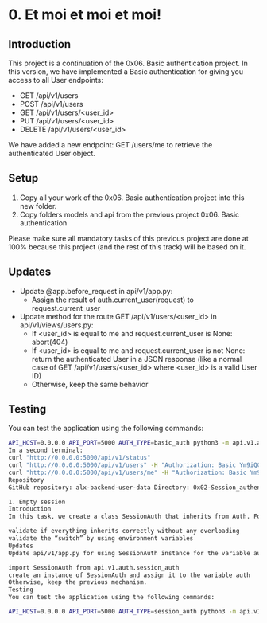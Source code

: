 # 0. Et moi et moi et moi!

## Introduction

This project is a continuation of the 0x06. Basic authentication project. In this version, we have implemented a Basic authentication for giving you access to all User endpoints:

- GET /api/v1/users
- POST /api/v1/users
- GET /api/v1/users/<user_id>
- PUT /api/v1/users/<user_id>
- DELETE /api/v1/users/<user_id>

We have added a new endpoint: GET /users/me to retrieve the authenticated User object.

## Setup

1. Copy all your work of the 0x06. Basic authentication project into this new folder.
2. Copy folders models and api from the previous project 0x06. Basic authentication

Please make sure all mandatory tasks of this previous project are done at 100% because this project (and the rest of this track) will be based on it.

## Updates

- Update @app.before_request in api/v1/app.py:
  - Assign the result of auth.current_user(request) to request.current_user
- Update method for the route GET /api/v1/users/<user_id> in api/v1/views/users.py:
  - If <user_id> is equal to me and request.current_user is None: abort(404)
  - If <user_id> is equal to me and request.current_user is not None: return the authenticated User in a JSON response (like a normal case of GET /api/v1/users/<user_id> where <user_id> is a valid User ID)
  - Otherwise, keep the same behavior

## Testing

You can test the application using the following commands:

```bash
API_HOST=0.0.0.0 API_PORT=5000 AUTH_TYPE=basic_auth python3 -m api.v1.app
In a second terminal:
curl "http://0.0.0.0:5000/api/v1/status"
curl "http://0.0.0.0:5000/api/v1/users" -H "Authorization: Basic Ym9iQGhidG4uaW86SDBsYmVydG9uU2Nob29sOTgh"
curl "http://0.0.0.0:5000/api/v1/users/me" -H "Authorization: Basic Ym9iQGhidG4uaW86SDBsYmVydG9uU2Nob29sOTgh"
Repository
GitHub repository: alx-backend-user-data Directory: 0x02-Session_authentication File: api/v1/app.py, api/v1/views/users.py

1. Empty session
Introduction
In this task, we create a class SessionAuth that inherits from Auth. For the moment this class will be empty. It’s the first step for creating a new authentication mechanism:

validate if everything inherits correctly without any overloading
validate the “switch” by using environment variables
Updates
Update api/v1/app.py for using SessionAuth instance for the variable auth depending of the value of the environment variable AUTH_TYPE, If AUTH_TYPE is equal to session_auth:

import SessionAuth from api.v1.auth.session_auth
create an instance of SessionAuth and assign it to the variable auth
Otherwise, keep the previous mechanism.
Testing
You can test the application using the following commands:

API_HOST=0.0.0.0 API_PORT=5000 AUTH_TYPE=session_auth python3 -m api.v1.app

